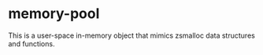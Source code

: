 # memory-pool


This is a user-space in-memory object that mimics zsmalloc data structures and functions.
